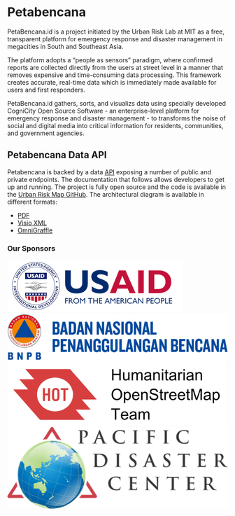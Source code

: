 # Petabencana


PetaBencana.id is a project initiated by the Urban Risk Lab at MIT as a free, transparent platform for emergency response and disaster management in megacities in South and Southeast Asia.

The platform adopts a “people as sensors” paradigm, where confirmed reports are collected directly from the users at street level in a manner that removes expensive and time-consuming data processing. This framework creates accurate, real-time data which is immediately made available for users and first responders.

PetaBencana.id gathers, sorts, and visualizs data using specially developed CogniCity Open Source Software - an enterprise-level platform for emergency response and disaster management - to transforms the noise of social and digital media into critical information for residents, communities, and government agencies.


## Petabencana Data API

Petabencana is backed by a data [API](https://en.wikipedia.org/wiki/Application_programming_interface) exposing a number of public and private endpoints.  The documentation that follows allows developers to get up and running.  The project is fully open source and the code is available in the [Urban Risk Map GitHub](https://github.com/urbanriskmap). The architectural diagram is available in different formats:
* [PDF](petabencana.pdf)
* [Visio XML](petabencana.vdx)
* [OmniGraffle](petabencana.graffle.zip)


### Our Sponsors


![USAid](USAID-logo.png) ![BNPB](bnpb_logo.png)  ![HOT](Hot_logo.png)   ![Pacific Disaster Center](pcd_logo.png)

